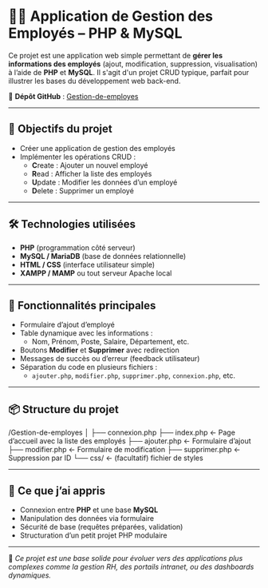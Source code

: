 # 👨‍💼 Application de Gestion des Employés – PHP & MySQL

Ce projet est une application web simple permettant de **gérer les informations des employés** (ajout, modification, suppression, visualisation) à l’aide de **PHP** et **MySQL**. Il s'agit d'un projet CRUD typique, parfait pour illustrer les bases du développement web back-end.

🔗 **Dépôt GitHub** : [Gestion-de-employes](https://github.com/JWulfran/Gestion-de-employes.git)

---

## 🎯 Objectifs du projet

- Créer une application de gestion des employés
- Implémenter les opérations CRUD :
  - **C**reate : Ajouter un nouvel employé
  - **R**ead : Afficher la liste des employés
  - **U**pdate : Modifier les données d’un employé
  - **D**elete : Supprimer un employé

---

## 🛠️ Technologies utilisées

- **PHP** (programmation côté serveur)
- **MySQL / MariaDB** (base de données relationnelle)
- **HTML / CSS** (interface utilisateur simple)
- **XAMPP / MAMP** ou tout serveur Apache local

---

## 🧪 Fonctionnalités principales

- Formulaire d’ajout d’employé
- Table dynamique avec les informations :
  - Nom, Prénom, Poste, Salaire, Département, etc.
- Boutons **Modifier** et **Supprimer** avec redirection
- Messages de succès ou d’erreur (feedback utilisateur)
- Séparation du code en plusieurs fichiers :
  - `ajouter.php`, `modifier.php`, `supprimer.php`, `connexion.php`, etc.

---

## 📦 Structure du projet

/Gestion-de-employes
│
├── connexion.php
├── index.php ← Page d’accueil avec la liste des employés
├── ajouter.php ← Formulaire d’ajout
├── modifier.php ← Formulaire de modification
├── supprimer.php ← Suppression par ID
└── css/ ← (facultatif) fichier de styles

---

## 🧠 Ce que j’ai appris

- Connexion entre **PHP** et une base **MySQL**
- Manipulation des données via formulaire
- Sécurité de base (requêtes préparées, validation)
- Structuration d’un petit projet PHP modulaire

---

📂 _Ce projet est une base solide pour évoluer vers des applications plus complexes comme la gestion RH, des portails intranet, ou des dashboards dynamiques._
